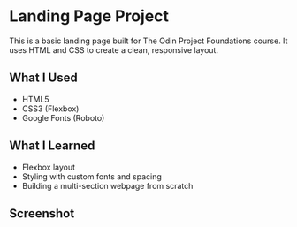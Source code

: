 # Landing Page Project

This is a basic landing page built for The Odin Project Foundations course. It uses HTML and CSS to create a clean, responsive layout.

## What I Used

- HTML5
- CSS3 (Flexbox)
- Google Fonts (Roboto)

## What I Learned

- Flexbox layout
- Styling with custom fonts and spacing
- Building a multi-section webpage from scratch

## Screenshot

<!-- Add your screenshot to the images folder and uncomment below -->
<!-- ![Landing Page Screenshot](images/screenshot.png) -->
